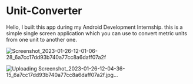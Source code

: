 # Unit-Converter

Hello, I built this app during my Android Development Internship. this is a simple single screen application which you can use to convert metric units from one unit to another one.


![Screenshot_2023-01-26-12-01-06-28_6a7cc17dd93b740a77cc8a6daff07a2f](https://user-images.githubusercontent.com/90909608/215396202-36a23f5e-62ac-4db1-9a0c-84799709caef.jpg)

![Uploading Screenshot_2023-01-26-12-04-36-15_6a7cc17dd93b740a77cc8a6daff07a2f.jpg…]()
